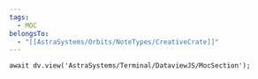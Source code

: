 ```yaml
---
tags:
  - MOC
belongsTo:
  - "[[AstraSystems/Orbits/NoteTypes/CreativeCrate]]"
---
```


```jsD
await dv.view('AstraSystems/Terminal/DataviewJS/MocSection');
```


